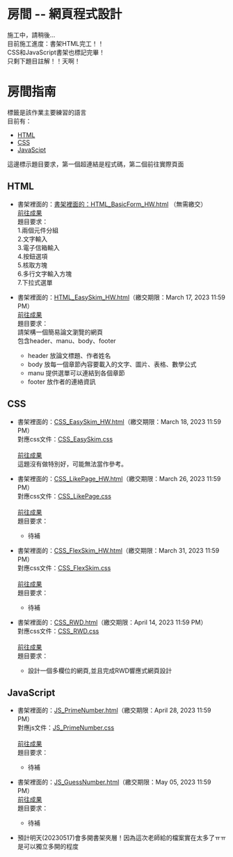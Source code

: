 # 房間 -- 網頁程式設計
施工中，請稍後...<br>
目前施工進度：書架HTML完工！！<br>
CSS和JavaScript書架也標記完畢！<br>
只剩下題目註解！！天啊！

# 房間指南
標籤是該作業主要練習的語言<br>
目前有：
- [HTML](#html)<br>
- [CSS](#css)<br>
- [JavaScipt](#javascript)<br>

這邊標示題目要求，第一個超連結是程式碼，第二個前往實際頁面

## HTML

- 書架裡面的：[書架裡面的：HTML_BasicForm_HW.html](HTML_BasicForm_HW.html) （無需繳交）<br>
  [前往成果](https://skys-kid-lai.github.io/1004/111-2WebDesign/HTML_BasicForm_HW.html)
  <br>題目要求：<br>
  1.兩個元件分組<br>
  2.文字輸入<br>
  3.電子信箱輸入<br>
  4.按鈕選項<br>
  5.核取方塊<br>
  6.多行文字輸入方塊<br>
  7.下拉式選單<br>

- 書架裡面的：[HTML_EasySkim_HW.html](HTML_EasySkim_HW.html)（繳交期限：March 17, 2023 11:59 PM）<br>
  [前往成果](https://skys-kid-lai.github.io/1004/111-2WebDesign/HTML_EasySkim_HW.html)<br>
  題目要求：<br>
  請架構一個簡易論文瀏覽的網頁<br>
  包含header、manu、body、footer<br>
    - header 放論文標題、作者姓名
    - body 放每一個章節內容要載入的文字、圖片、表格、數學公式
    - manu 提供選單可以連結到各個章節
    - footer 放作者的連絡資訊

## CSS
- 書架裡面的：[CSS_EasySkim_HW.html](CSS_EasySkim_HW.html)（繳交期限：March 18, 2023 11:59 PM）<br>
  對應css文件：[CSS_EasySkim.css](CSS_EasySkim.css)<br>
  <br>
  [前往成果](https://skys-kid-lai.github.io/1004/111-2WebDesign/CSS_EasySkim_HW.html)<br>
  這題沒有做特別好，可能無法當作參考。<br>
  
- 書架裡面的：[CSS_LikePage_HW.html](CSS_LikePage_HW.html)（繳交期限：March 26, 2023 11:59 PM）<br>
  對應css文件：[CSS_LikePage.css](CSS_LikePage.css)<br>
  <br>
  [前往成果](https://skys-kid-lai.github.io/1004/111-2WebDesign/CSS_LikePage_HW.html)<br>
  題目要求：<br>
  - 待補<br>
  
- 書架裡面的：[CSS_FlexSkim_HW.html](CSS_FlexSkim_HW.html)（繳交期限：March 31, 2023 11:59 PM）<br>
  對應css文件：[CSS_FlexSkim.css](CSS_FlexSkim.css)<br>
  <br>
  [前往成果](https://skys-kid-lai.github.io/1004/111-2WebDesign/CSS_FlexSkim_HW.html)<br>
  題目要求：<br>
  - 待補<br>
  
- 書架裡面的：[CSS_RWD.html](CSS_RWD.html)（繳交期限：April 14, 2023 11:59 PM）<br>
  對應css文件：[CSS_RWD.css](CSS_RWD.css)<br>
  <br>
  [前往成果](https://skys-kid-lai.github.io/1004/111-2WebDesign/CSS_RWD.html)<br>
  題目要求：<br>
  - 設計一個多欄位的網頁,並且完成RWD響應式網頁設計

## JavaScript
- 書架裡面的：[JS_PrimeNumber.html](JS_PrimeNumber.html)（繳交期限：April 28, 2023 11:59 PM）<br>
  對應js文件：[JS_PrimeNumber.css](JS_PrimeNumber.css)<br>
  <br>
  [前往成果](https://skys-kid-lai.github.io/1004/111-2WebDesign/JS_PrimeNumber.html)<br>
  題目要求：<br>
  - 待補<br>
  
- 書架裡面的：[JS_GuessNumber.html](JS_GuessNumber.html)（繳交期限：May 05, 2023 11:59 PM）<br>
  [前往成果](https://skys-kid-lai.github.io/1004/111-2WebDesign/JS_GuessNumber.html)<br>
  題目要求：<br>
  - 待補<br>
  
 - 預計明天(20230517)會多開書架夾層！因為這次老師給的檔案實在太多了ㅠㅠ是可以獨立多開的程度
